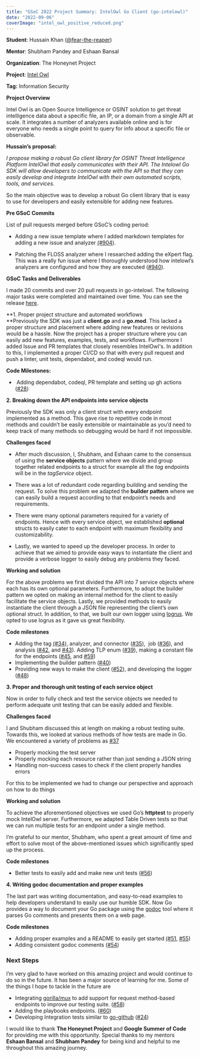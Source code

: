 ```yaml
---
title: "GSoC 2022 Project Summary: IntelOwl Go Client (go-intelowl)"
date: "2022-09-06"
coverImage: "intel_owl_positive_reduced.png"
---
```


**Student**: Hussain Khan ([@fear-the-reaper](https://github.com/fear-the-reaper))

**Mentor**: Shubham Pandey and Eshaan Bansal

**Organization**: The Honeynet Project

**Project**: [Intel Owl](https://github.com/intelowlproject/IntelOwl)

**Tag:** Information Security

**Project Overview**

Intel Owl is an Open Source Intelligence or OSINT solution to get threat intelligence data about a specific file, an IP, or a domain from a single API at scale. It integrates a number of analyzers available online and is for everyone who needs a single point to query for info about a specific file or observable.

**Hussain’s proposal:**

_I propose making a robust Go client library for OSINT Threat Intelligence Platform IntelOwl that easily communicates with their API. The Intelowl Go SDK will allow developers to communicate with the API so that they can easily develop and integrate IntelOwl with their own automated scripts, tools, and services._ 

So the main objective was to develop a robust Go client library that is easy to use for developers and easily extensible for adding new features.

**Pre GSoC Commits**

List of pull requests merged before GSoC’s coding period:

- Adding a new issue template where I added markdown templates for adding a new issue and analyzer [(#904](https://github.com/intelowlproject/IntelOwl/pull/904)).  
    
- Patching the FLOSS analyzer where I researched adding the eXpert flag. This was a really fun issue where I thoroughly understood how intelowl’s analyzers are configured and how they are executed ([#940](https://github.com/intelowlproject/IntelOwl/pull/940)).  
    

**GSoC Tasks and Deliverables**

I made 20 commits and over 20 pull requests in go-intelowl. The following major tasks were completed and maintained over time. You can see the release [here](https://github.com/intelowlproject/go-intelowl/releases).

**1\. Proper project structure and automated workflows  
**Previously the SDK was just a **client.go** and a **go.mod**. This lacked a proper structure and placement where adding new features or revisions would be a hassle. Now the project has a proper structure where you can easily add new features, examples, tests, and workflows. Furthermore I added Issue and PR templates that closely resembles IntelOwl's. In addition to this, I implemented a proper CI/CD so that with every pull request and push a linter, unit tests, dependabot, and codeql would run.  
  
**Code Milestones:**

-  Adding dependabot, codeql, PR template and setting up gh actions ([#28](https://github.com/intelowlproject/go-intelowl/pull/28))

**2\. Breaking down the API endpoints into service objects**

Previously the SDK was only a client struct with every endpoint implemented as a method. This gave rise to repetitive code in most methods and couldn’t be easily extensible or maintainable as you’d need to keep track of many methods so debugging would be hard if not impossible.

**Challenges faced**

- After much discussion, I, Shubham, and Eshaan came to the consensus of using the **service objects** pattern where we divide and group together related endpoints to a struct for example all the _tag_ endpoints will be in the _tagService_ object. 

- There was a lot of redundant code regarding building and sending the request. To solve this problem we adapted the **builder pattern** where we can easily build a request according to that endpoint’s needs and requirements.

- There were many optional parameters required for a variety of endpoints. Hence with every service object, we established **optional** structs to easily cater to each endpoint with maximum flexibility and customizability.

- Lastly, we wanted to speed up the developer process. In order to achieve that we aimed to provide easy ways to instantiate the client and provide a verbose logger to easily debug any problems they faced.

**Working and solution**

For the above problems we first divided the API into 7 service objects where each has its own optional parameters. Furthermore, to adopt the builder pattern we opted on making an internal method for the client to easily facilitate the service objects. Lastly, we provided methods to easily instantiate the client through a JSON file representing the client’s own optional struct. In addition, to that, we built our own logger using [logrus](https://github.com/sirupsen/logrus). We opted to use logrus as it gave us great flexibility.

**Code milestones**

- Adding the tag [(#34](https://github.com/intelowlproject/go-intelowl/pull/34)), analyzer, and connector ([#35](https://github.com/intelowlproject/go-intelowl/pull/35)),  job ([#36](https://github.com/intelowlproject/go-intelowl/pull/36)), and analysis ([#42](https://github.com/intelowlproject/go-intelowl/pull/42), and [#43](https://github.com/intelowlproject/go-intelowl/pull/43)). Adding TLP enum ([#39](https://github.com/intelowlproject/go-intelowl/pull/39)), making a constant file for the endpoints ([#45](https://github.com/intelowlproject/go-intelowl/pull/45), and [#59](https://github.com/intelowlproject/go-intelowl/pull/59))
- Implementing the builder pattern ([#40](https://github.com/intelowlproject/go-intelowl/pull/40))
- Providing new ways to make the client ([#52](https://github.com/intelowlproject/go-intelowl/pull/52)), and developing the logger ([#48](https://github.com/intelowlproject/go-intelowl/pull/48))

**3\. Proper and thorough unit testing of each service object**

Now in order to fully check and test the service objects we needed to perform adequate unit testing that can be easily added and flexible.

**Challenges faced**

I and Shubham discussed this at length on making a robust testing suite. Towards this, we looked at various methods of how tests are made in Go. We encountered a variety of problems as [#37](https://github.com/intelowlproject/go-intelowl/issues/37) 

- Properly mocking the test server
- Properly mocking each resource rather than just sending a JSON string
- Handling non-success cases to check if the client properly handles errors 

For this to be implemented we had to change our perspective and approach on how to do things

**Working and solution**

To achieve the aforementioned objectives we used Go’s **httptest** to properly mock IntelOwl server. Furthermore, we adapted Table Driven tests so that we can run multiple tests for an endpoint under a single method.

I’m grateful to our mentor, Shubham, who spent a great amount of time and effort to solve most of the above-mentioned issues which significantly sped up the process.

**Code milestones**

- Better tests to easily add and make new unit tests ([#56](https://github.com/intelowlproject/go-intelowl/pull/56))

**4\. Writing godoc documentation and proper examples**

The last part was writing documentation, and easy-to-read examples to help developers understand to easily use our humble SDK. Now Go provides a way to document your Go package using the [godoc](https://pkg.go.dev/golang.org/x/tools/cmd/godoc) tool where it parses Go comments and presents them on a web page.

**Code milestones**

- Adding proper examples and a README to easily get started [(#51](https://github.com/intelowlproject/go-intelowl/pull/51/files), [#55](https://github.com/intelowlproject/go-intelowl/pull/55))
- Adding consistent godoc comments ([#54](https://github.com/intelowlproject/go-intelowl/pull/54))

### **Next Steps**

I’m very glad to have worked on this amazing project and would continue to do so in the future. It has been a major source of learning for me. Some of the things I hope to tackle in the future are

- Integrating [gorilla/mux](https://github.com/gorilla/mux) to add support for request method-based endpoints to improve our testing suite. ([#58](https://github.com/intelowlproject/go-intelowl/issues/58))
- Adding the playbooks endpoints. ([#60](https://github.com/intelowlproject/go-intelowl/issues/60))
- Developing Integration tests similar to [go-github](https://github.com/google/go-github/blob/master/test/README.md) ([#24](https://github.com/intelowlproject/go-intelowl/issues/24))

I would like to thank **The Honeynet Project** and **Google Summer of Code** for providing me with this opportunity. Special thanks to my mentors **Eshaan Bansal** and **Shubham Pandey** for being kind and helpful to me throughout this amazing journey.
